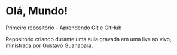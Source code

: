 # Olá, Mundo!
 Primeiro repositório - Aprendendo Git e GitHub

Repositório criando durante uma aula gravada em uma live ao vivo, ministrada por Gustavo Guanabara.
